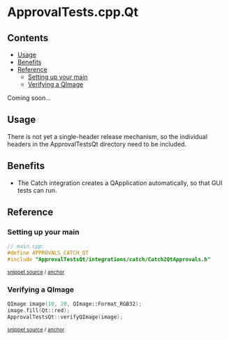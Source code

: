 <!--
GENERATED FILE - DO NOT EDIT
This file was generated by [MarkdownSnippets](https://github.com/SimonCropp/MarkdownSnippets).
Source File: /mdsource/README.source.md
To change this file edit the source file and then execute ./run_markdown_templates.sh.
-->

# ApprovalTests.cpp.Qt

<!-- toc -->
## Contents

  * [Usage](#usage)
  * [Benefits](#benefits)
  * [Reference](#reference)
    * [Setting up your main](#setting-up-your-main)
    * [Verifying a QImage](#verifying-a-qimage)
<!-- endtoc -->


Coming soon...

## Usage

There is not yet a single-header release mechanism, so the individual headers in the ApprovalTestsQt directory need to be included.

## Benefits

* The Catch integration creates a QApplication automatically, so that GUI tests can run.

## Reference

### Setting up your main

<!-- snippet: catch_2_qt_main -->
<a id='snippet-catch_2_qt_main'/></a>
```cpp
// main.cpp:
#define APPROVALS_CATCH_QT
#include "ApprovalTestsQt/integrations/catch/Catch2QtApprovals.h"
```
<sup>[snippet source](/tests/Catch2_Tests/main.cpp#L1-L5) / [anchor](#snippet-catch_2_qt_main)</sup>
<!-- endsnippet -->

### Verifying a QImage

<!-- snippet: verify_qimage -->
<a id='snippet-verify_qimage'/></a>
```cpp
QImage image(10, 20, QImage::Format_RGB32);
image.fill(Qt::red);
ApprovalTestsQt::verifyQImage(image);
```
<sup>[snippet source](/tests/Catch2_Tests/ApprovalsQtTests.cpp#L6-L10) / [anchor](#snippet-verify_qimage)</sup>
<!-- endsnippet -->
